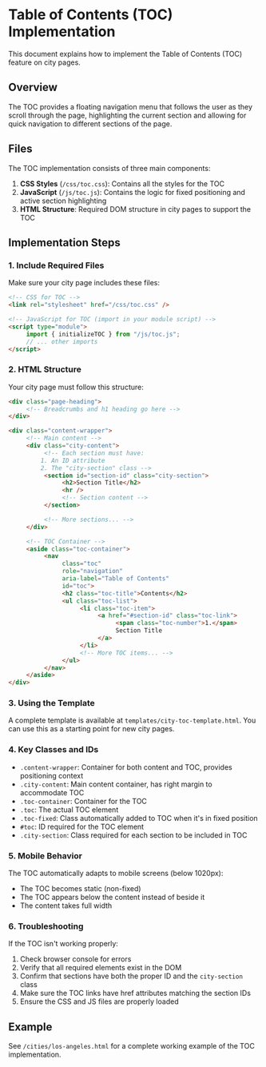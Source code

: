 # Table of Contents (TOC) Implementation

This document explains how to implement the Table of Contents (TOC) feature on city pages.

## Overview

The TOC provides a floating navigation menu that follows the user as they scroll through the page, highlighting the current section and allowing for quick navigation to different sections of the page.

## Files

The TOC implementation consists of three main components:

1. **CSS Styles** (`/css/toc.css`): Contains all the styles for the TOC
2. **JavaScript** (`/js/toc.js`): Contains the logic for fixed positioning and active section highlighting
3. **HTML Structure**: Required DOM structure in city pages to support the TOC

## Implementation Steps

### 1. Include Required Files

Make sure your city page includes these files:

```html
<!-- CSS for TOC -->
<link rel="stylesheet" href="/css/toc.css" />

<!-- JavaScript for TOC (import in your module script) -->
<script type="module">
     import { initializeTOC } from "/js/toc.js";
     // ... other imports
</script>
```

### 2. HTML Structure

Your city page must follow this structure:

```html
<div class="page-heading">
     <!-- Breadcrumbs and h1 heading go here -->
</div>

<div class="content-wrapper">
     <!-- Main content -->
     <div class="city-content">
          <!-- Each section must have:
         1. An ID attribute
         2. The "city-section" class -->
          <section id="section-id" class="city-section">
               <h2>Section Title</h2>
               <hr />
               <!-- Section content -->
          </section>

          <!-- More sections... -->
     </div>

     <!-- TOC Container -->
     <aside class="toc-container">
          <nav
               class="toc"
               role="navigation"
               aria-label="Table of Contents"
               id="toc">
               <h2 class="toc-title">Contents</h2>
               <ul class="toc-list">
                    <li class="toc-item">
                         <a href="#section-id" class="toc-link">
                              <span class="toc-number">1.</span>
                              Section Title
                         </a>
                    </li>
                    <!-- More TOC items... -->
               </ul>
          </nav>
     </aside>
</div>
```

### 3. Using the Template

A complete template is available at `templates/city-toc-template.html`. You can use this as a starting point for new city pages.

### 4. Key Classes and IDs

- `.content-wrapper`: Container for both content and TOC, provides positioning context
- `.city-content`: Main content container, has right margin to accommodate TOC
- `.toc-container`: Container for the TOC
- `.toc`: The actual TOC element
- `.toc-fixed`: Class automatically added to TOC when it's in fixed position
- `#toc`: ID required for the TOC element
- `.city-section`: Class required for each section to be included in TOC

### 5. Mobile Behavior

The TOC automatically adapts to mobile screens (below 1020px):

- The TOC becomes static (non-fixed)
- The TOC appears below the content instead of beside it
- The content takes full width

### 6. Troubleshooting

If the TOC isn't working properly:

1. Check browser console for errors
2. Verify that all required elements exist in the DOM
3. Confirm that sections have both the proper ID and the `city-section` class
4. Make sure the TOC links have href attributes matching the section IDs
5. Ensure the CSS and JS files are properly loaded

## Example

See `/cities/los-angeles.html` for a complete working example of the TOC implementation.
